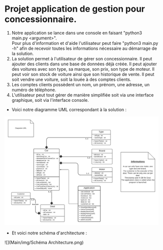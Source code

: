 # Projet application de gestion pour concessionnaire.

1. Notre application se lance dans une console en faisant "python3 main.py \<argument>".<br>
Pour plus d'information et d'aide l'utilisateur peut faire "python3 main.py -h" afin de recevoir 
toutes les informations nécessaire au démarrage de la solution.
2. La solution permet à l'utilisateur de gérer son concessionnaire. Il peut ajouter des clients dans une base
de données déjà créée. Il peut ajouter des voitures avec son type, sa marque, son prix, son type de moteur.
Il peut voir son stock de voiture ainsi que son historique de vente. Il peut soit vendre une voiture, soit
la louée à des comptes clients. 
3. Les comptes clients possèdent un nom, un prénom, une adresse, un numéro de téléphone.
4. L'utilisateur peut tout gérer de manière simplifiée soit via une interface graphique, soit via l'interface
console.

- Voici notre diagramme UML correspondant à la solution :

![](Main/img/UML.png)

- Et voici notre schéma d'architecture : 

![](Main/img/Schéma Architecture.png)


